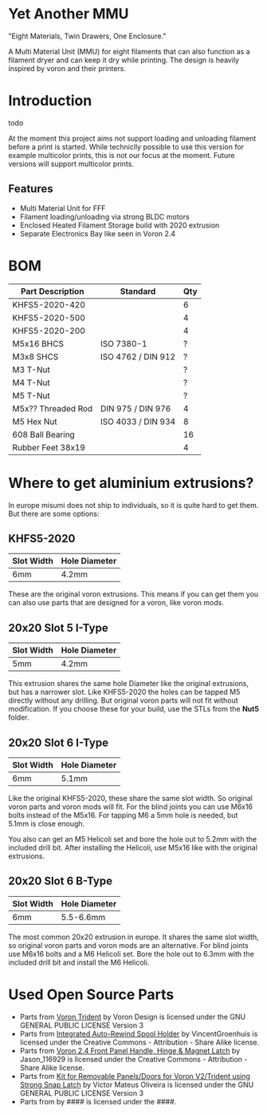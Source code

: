 # Yet Another MMU
"Eight Materials, Twin Drawers, One Enclosure."

A Multi Material Unit (MMU) for eight filaments that can also function as a filament dryer and can keep it dry while printing. The design is heavily inspired by voron and their printers. 

# Introduction
todo

At the moment this project aims not support loading and unloading filament before a print is started. While techniclly possible to use this version for example multicolor prints, this is not our focus at the moment. Future versions will support multicolor prints.

## Features
- Multi Material Unit for FFF
- Filament loading/unloading via strong BLDC motors
- Enclosed Heated Filament Storage build with 2020 extrusion
- Separate Electronics Bay like seen in Voron 2.4


# BOM
| Part Description   | Standard           | Qty |
|--------------------|--------------------|-----|
| KHFS5-2020-420     |                    |   6 |
| KHFS5-2020-500     |                    |   4 |
| KHFS5-2020-200     |                    |   4 |
| M5x16 BHCS         | ISO 7380-1         |   ? |
| M3x8 SHCS          | ISO 4762 / DIN 912 |   ? |
| M3 T-Nut           |                    |   ? |
| M4 T-Nut           |                    |   ? |
| M5 T-Nut           |                    |   ? |
| M5x?? Threaded Rod | DIN 975 / DIN 976  |   4 |
| M5 Hex Nut         | ISO 4033 / DIN 934 |   8 |
| 608 Ball Bearing   |                    |  16 |
| Rubber Feet 38x19  |                    |   4 |


# Where to get aluminium extrusions?
In europe misumi does not ship to individuals, so it is quite hard to get them. But there are some options:

## KHFS5-2020
| Slot Width | Hole Diameter |
|------------|---------------|
|        6mm |         4.2mm |

These are the original voron extrusions. This means if you can get them you can also use parts that
are designed for a voron, like voron mods.

## 20x20 Slot 5 I-Type
| Slot Width | Hole Diameter |
|------------|---------------|
|        5mm |         4.2mm |

This extrusion shares the same hole Diameter like the original extrusions, but has a narrower slot.
Like KHFS5-2020 the holes can be tapped M5 directly without any drilling. But original voron parts
will not fit without modification. If you choose these for your build, use the STLs from the
**Nut5** folder.

## 20x20 Slot 6 I-Type
| Slot Width | Hole Diameter |
|------------|---------------|
|        6mm |         5.1mm |

Like the original KHFS5-2020, these share the same slot width. So original voron parts and voron
mods will fit. For the blind joints you can use M6x16 bolts instead of the M5x16. For tapping M6 a
5mm hole is needed, but 5.1mm is close enough.


You also can get an M5 Helicoli set and bore the hole out to 5.2mm with the included drill bit.
After installing the Helicoli, use M5x16 like with the original extrusions.

## 20x20 Slot 6 B-Type
| Slot Width | Hole Diameter |
|------------|---------------|
|        6mm |     5.5-6.6mm |

The most common 20x20 extrusion in europe. It shares the same slot width, so original voron
parts and voron mods are an alternative. For blind joints use M6x16 bolts and a M6 Helicoli set.
Bore the hole out to 6.3mm with the included drill bit and install the M6 Helicoli.

# Used Open Source Parts
- Parts from [Voron Trident](https://github.com/VoronDesign/Voron-Trident/blob/main/LICENSE)
by Voron Design is licensed under the GNU GENERAL PUBLIC LICENSE Version 3
- Parts from [Integrated Auto-Rewind Spool Holder](https://www.thingiverse.com/thing:3781815)
by VincentGroenhuis is licensed under the Creative Commons - Attribution - Share Alike license.
- Parts from [Voron 2.4 Front Panel Handle, Hinge & Magnet Latch](https://www.printables.com/model/371692-voron-24-front-panel-handle-hinge-magnet-latch/files)
by Jason_116929 is licensed under the Creative Commons - Attribution - Share Alike license.
- Parts from [Kit for Removable Panels/Doors for Voron V2/Trident using Strong Snap Latch](https://www.printables.com/model/702768-kit-for-removable-panelsdoors-for-voron-v2trident-/files)
by Victor Mateus Oliveira is licensed under the GNU GENERAL PUBLIC LICENSE Version 3
- Parts from []()
by #### is licensed under the ####.
